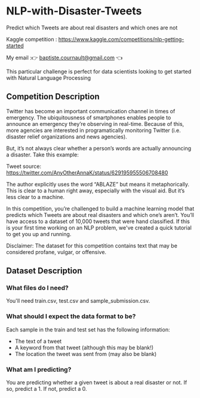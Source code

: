 # NLP-with-Disaster-Tweets

Predict which Tweets are about real disasters and which ones are not

Kaggle competition : https://www.kaggle.com/competitions/nlp-getting-started

My email :👉 baptiste.cournault@gmail.com 👈

This particular challenge is perfect for data scientists looking to get started with Natural Language Processing

## Competition Description

Twitter has become an important communication channel in times of emergency.
The ubiquitousness of smartphones enables people to announce an emergency they’re observing in real-time. Because of this, more agencies are interested in programatically monitoring Twitter (i.e. disaster relief organizations and news agencies).

But, it’s not always clear whether a person’s words are actually announcing a disaster. Take this example:

Tweet source: https://twitter.com/AnyOtherAnnaK/status/629195955506708480

The author explicitly uses the word “ABLAZE” but means it metaphorically. This is clear to a human right away, especially with the visual aid. But it’s less clear to a machine.

In this competition, you’re challenged to build a machine learning model that predicts which Tweets are about real disasters and which one’s aren’t. You’ll have access to a dataset of 10,000 tweets that were hand classified. If this is your first time working on an NLP problem, we've created a quick tutorial to get you up and running.

Disclaimer: The dataset for this competition contains text that may be considered profane, vulgar, or offensive.

## Dataset Description

### What files do I need?
You'll need train.csv, test.csv and sample_submission.csv.

### What should I expect the data format to be?
Each sample in the train and test set has the following information:

* The text of a tweet
* A keyword from that tweet (although this may be blank!)
* The location the tweet was sent from (may also be blank)

### What am I predicting?
You are predicting whether a given tweet is about a real disaster or not. If so, predict a 1. If not, predict a 0.
